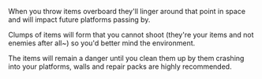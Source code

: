 When you throw items overboard they'll linger around that point in space and will impact future platforms passing by.

Clumps of items will form that you cannot shoot (they're your items and not enemies after all~) so you'd better mind the environment.

The items will remain a danger until you clean them up by them crashing into your platforms, walls and repair packs are highly recommended.
